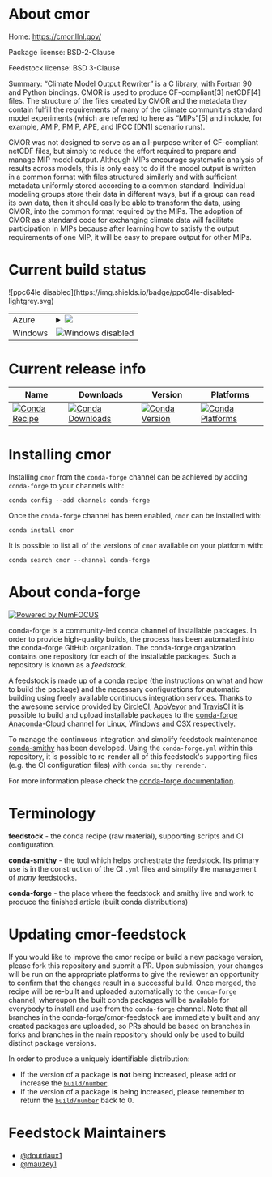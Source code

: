 About cmor
==========

Home: https://cmor.llnl.gov/

Package license: BSD-2-Clause

Feedstock license: BSD 3-Clause

Summary: “Climate Model Output Rewriter” is a C library, with  Fortran 90 and Python bindings. CMOR is used to produce CF-compliant[3] netCDF[4] files. The structure of the files created by CMOR and the metadata they contain fulfill the requirements of many of the climate community’s standard model experiments (which are referred to here as “MIPs”[5] and include, for example, AMIP, PMIP, APE, and IPCC [DN1] scenario runs).

CMOR was not designed to serve as an all-purpose writer of CF-compliant netCDF files,
but simply to reduce the effort required to prepare and manage MIP model output.
Although MIPs encourage systematic analysis of results across models, this is only easy
to do if the model output is written in a common format with files structured similarly
and with sufficient metadata uniformly stored according to a common standard.
Individual modeling groups store their data in different ways, but if a group can read
its own data, then it should easily be able to transform the data, using CMOR, into the
common format required by the MIPs. The adoption of CMOR as a standard code for exchanging
climate data will facilitate participation in MIPs because after learning how to satisfy
the output requirements of one MIP, it will be easy to prepare output for other MIPs.


Current build status
====================


<table>
    
  <tr>
    <td>Azure</td>
    <td>
      <details>
        <summary>
          <a href="https://dev.azure.com/conda-forge/feedstock-builds/_build/latest?definitionId=&branchName=master">
            <img src="https://dev.azure.com/conda-forge/feedstock-builds/_apis/build/status/cmor-feedstock?branchName=master">
          </a>
        </summary>
        <table>
          <thead><tr><th>Variant</th><th>Status</th></tr></thead>
          <tbody><tr>
              <td>linux_python2.7</td>
              <td>
                <a href="https://dev.azure.com/conda-forge/feedstock-builds/_build/latest?definitionId=&branchName=master">
                  <img src="https://dev.azure.com/conda-forge/feedstock-builds/_apis/build/status/cmor-feedstock?branchName=master&jobName=linux&configuration=linux_python2.7" alt="variant">
                </a>
              </td>
            </tr><tr>
              <td>osx_python2.7</td>
              <td>
                <a href="https://dev.azure.com/conda-forge/feedstock-builds/_build/latest?definitionId=&branchName=master">
                  <img src="https://dev.azure.com/conda-forge/feedstock-builds/_apis/build/status/cmor-feedstock?branchName=master&jobName=osx&configuration=osx_python2.7" alt="variant">
                </a>
              </td>
            </tr>
          </tbody>
        </table>
      </details>
    </td>
  </tr>
  <tr>
    <td>Windows</td>
    <td>
      <img src="https://img.shields.io/badge/Windows-disabled-lightgrey.svg" alt="Windows disabled">
    </td>
  </tr>
![ppc64le disabled](https://img.shields.io/badge/ppc64le-disabled-lightgrey.svg)
</table>

Current release info
====================

| Name | Downloads | Version | Platforms |
| --- | --- | --- | --- |
| [![Conda Recipe](https://img.shields.io/badge/recipe-cmor-green.svg)](https://anaconda.org/conda-forge/cmor) | [![Conda Downloads](https://img.shields.io/conda/dn/conda-forge/cmor.svg)](https://anaconda.org/conda-forge/cmor) | [![Conda Version](https://img.shields.io/conda/vn/conda-forge/cmor.svg)](https://anaconda.org/conda-forge/cmor) | [![Conda Platforms](https://img.shields.io/conda/pn/conda-forge/cmor.svg)](https://anaconda.org/conda-forge/cmor) |

Installing cmor
===============

Installing `cmor` from the `conda-forge` channel can be achieved by adding `conda-forge` to your channels with:

```
conda config --add channels conda-forge
```

Once the `conda-forge` channel has been enabled, `cmor` can be installed with:

```
conda install cmor
```

It is possible to list all of the versions of `cmor` available on your platform with:

```
conda search cmor --channel conda-forge
```


About conda-forge
=================

[![Powered by NumFOCUS](https://img.shields.io/badge/powered%20by-NumFOCUS-orange.svg?style=flat&colorA=E1523D&colorB=007D8A)](http://numfocus.org)

conda-forge is a community-led conda channel of installable packages.
In order to provide high-quality builds, the process has been automated into the
conda-forge GitHub organization. The conda-forge organization contains one repository
for each of the installable packages. Such a repository is known as a *feedstock*.

A feedstock is made up of a conda recipe (the instructions on what and how to build
the package) and the necessary configurations for automatic building using freely
available continuous integration services. Thanks to the awesome service provided by
[CircleCI](https://circleci.com/), [AppVeyor](https://www.appveyor.com/)
and [TravisCI](https://travis-ci.org/) it is possible to build and upload installable
packages to the [conda-forge](https://anaconda.org/conda-forge)
[Anaconda-Cloud](https://anaconda.org/) channel for Linux, Windows and OSX respectively.

To manage the continuous integration and simplify feedstock maintenance
[conda-smithy](https://github.com/conda-forge/conda-smithy) has been developed.
Using the ``conda-forge.yml`` within this repository, it is possible to re-render all of
this feedstock's supporting files (e.g. the CI configuration files) with ``conda smithy rerender``.

For more information please check the [conda-forge documentation](https://conda-forge.org/docs/).

Terminology
===========

**feedstock** - the conda recipe (raw material), supporting scripts and CI configuration.

**conda-smithy** - the tool which helps orchestrate the feedstock.
                   Its primary use is in the construction of the CI ``.yml`` files
                   and simplify the management of *many* feedstocks.

**conda-forge** - the place where the feedstock and smithy live and work to
                  produce the finished article (built conda distributions)


Updating cmor-feedstock
=======================

If you would like to improve the cmor recipe or build a new
package version, please fork this repository and submit a PR. Upon submission,
your changes will be run on the appropriate platforms to give the reviewer an
opportunity to confirm that the changes result in a successful build. Once
merged, the recipe will be re-built and uploaded automatically to the
`conda-forge` channel, whereupon the built conda packages will be available for
everybody to install and use from the `conda-forge` channel.
Note that all branches in the conda-forge/cmor-feedstock are
immediately built and any created packages are uploaded, so PRs should be based
on branches in forks and branches in the main repository should only be used to
build distinct package versions.

In order to produce a uniquely identifiable distribution:
 * If the version of a package **is not** being increased, please add or increase
   the [``build/number``](https://conda.io/docs/user-guide/tasks/build-packages/define-metadata.html#build-number-and-string).
 * If the version of a package **is** being increased, please remember to return
   the [``build/number``](https://conda.io/docs/user-guide/tasks/build-packages/define-metadata.html#build-number-and-string)
   back to 0.

Feedstock Maintainers
=====================

* [@doutriaux1](https://github.com/doutriaux1/)
* [@mauzey1](https://github.com/mauzey1/)

